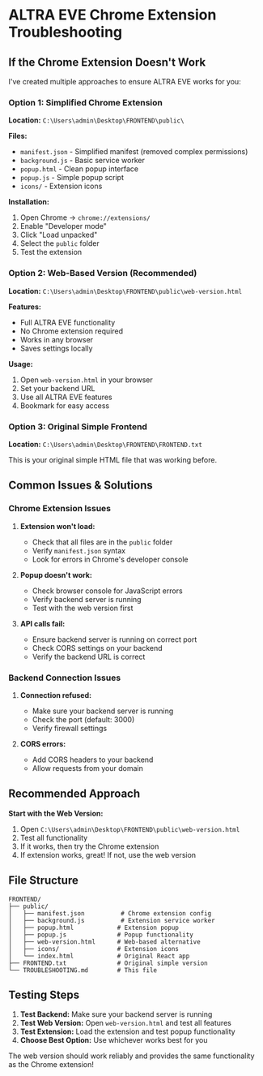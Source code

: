 # ALTRA EVE Chrome Extension Troubleshooting

## If the Chrome Extension Doesn't Work

I've created multiple approaches to ensure ALTRA EVE works for you:

### Option 1: Simplified Chrome Extension
**Location:** `C:\Users\admin\Desktop\FRONTEND\public\`

**Files:**
- `manifest.json` - Simplified manifest (removed complex permissions)
- `background.js` - Basic service worker
- `popup.html` - Clean popup interface
- `popup.js` - Simple popup script
- `icons/` - Extension icons

**Installation:**
1. Open Chrome → `chrome://extensions/`
2. Enable "Developer mode"
3. Click "Load unpacked"
4. Select the `public` folder
5. Test the extension

### Option 2: Web-Based Version (Recommended)
**Location:** `C:\Users\admin\Desktop\FRONTEND\public\web-version.html`

**Features:**
- Full ALTRA EVE functionality
- No Chrome extension required
- Works in any browser
- Saves settings locally

**Usage:**
1. Open `web-version.html` in your browser
2. Set your backend URL
3. Use all ALTRA EVE features
4. Bookmark for easy access

### Option 3: Original Simple Frontend
**Location:** `C:\Users\admin\Desktop\FRONTEND\FRONTEND.txt`

This is your original simple HTML file that was working before.

## Common Issues & Solutions

### Chrome Extension Issues
1. **Extension won't load:**
   - Check that all files are in the `public` folder
   - Verify `manifest.json` syntax
   - Look for errors in Chrome's developer console

2. **Popup doesn't work:**
   - Check browser console for JavaScript errors
   - Verify backend server is running
   - Test with the web version first

3. **API calls fail:**
   - Ensure backend server is running on correct port
   - Check CORS settings on your backend
   - Verify the backend URL is correct

### Backend Connection Issues
1. **Connection refused:**
   - Make sure your backend server is running
   - Check the port (default: 3000)
   - Verify firewall settings

2. **CORS errors:**
   - Add CORS headers to your backend
   - Allow requests from your domain

## Recommended Approach

**Start with the Web Version:**
1. Open `C:\Users\admin\Desktop\FRONTEND\public\web-version.html`
2. Test all functionality
3. If it works, then try the Chrome extension
4. If extension works, great! If not, use the web version

## File Structure
```
FRONTEND/
├── public/
│   ├── manifest.json          # Chrome extension config
│   ├── background.js          # Extension service worker
│   ├── popup.html            # Extension popup
│   ├── popup.js              # Popup functionality
│   ├── web-version.html      # Web-based alternative
│   ├── icons/                # Extension icons
│   └── index.html            # Original React app
├── FRONTEND.txt              # Original simple version
└── TROUBLESHOOTING.md        # This file
```

## Testing Steps
1. **Test Backend:** Make sure your backend server is running
2. **Test Web Version:** Open `web-version.html` and test all features
3. **Test Extension:** Load the extension and test popup functionality
4. **Choose Best Option:** Use whichever works best for you

The web version should work reliably and provides the same functionality as the Chrome extension!
